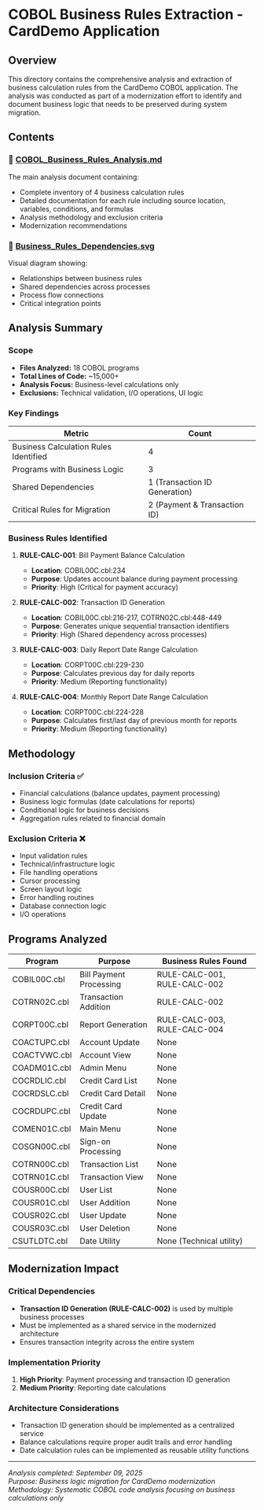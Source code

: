 # COBOL Business Rules Extraction - CardDemo Application

## Overview

This directory contains the comprehensive analysis and extraction of business calculation rules from the CardDemo COBOL application. The analysis was conducted as part of a modernization effort to identify and document business logic that needs to be preserved during system migration.

## Contents

### 📄 [COBOL_Business_Rules_Analysis.md](./COBOL_Business_Rules_Analysis.md)
The main analysis document containing:
- Complete inventory of 4 business calculation rules
- Detailed documentation for each rule including source location, variables, conditions, and formulas
- Analysis methodology and exclusion criteria
- Modernization recommendations

### 🔗 [Business_Rules_Dependencies.svg](./Business_Rules_Dependencies.svg)
Visual diagram showing:
- Relationships between business rules
- Shared dependencies across processes
- Process flow connections
- Critical integration points

## Analysis Summary

### Scope
- **Files Analyzed:** 18 COBOL programs
- **Total Lines of Code:** ~15,000+
- **Analysis Focus:** Business-level calculations only
- **Exclusions:** Technical validation, I/O operations, UI logic

### Key Findings

| Metric | Count |
|--------|-------|
| Business Calculation Rules Identified | 4 |
| Programs with Business Logic | 3 |
| Shared Dependencies | 1 (Transaction ID Generation) |
| Critical Rules for Migration | 2 (Payment & Transaction ID) |

### Business Rules Identified

1. **RULE-CALC-001**: Bill Payment Balance Calculation
   - **Location**: COBIL00C.cbl:234
   - **Purpose**: Updates account balance during payment processing
   - **Priority**: High (Critical for payment accuracy)

2. **RULE-CALC-002**: Transaction ID Generation
   - **Location**: COBIL00C.cbl:216-217, COTRN02C.cbl:448-449
   - **Purpose**: Generates unique sequential transaction identifiers
   - **Priority**: High (Shared dependency across processes)

3. **RULE-CALC-003**: Daily Report Date Range Calculation
   - **Location**: CORPT00C.cbl:229-230
   - **Purpose**: Calculates previous day for daily reports
   - **Priority**: Medium (Reporting functionality)

4. **RULE-CALC-004**: Monthly Report Date Range Calculation
   - **Location**: CORPT00C.cbl:224-228
   - **Purpose**: Calculates first/last day of previous month for reports
   - **Priority**: Medium (Reporting functionality)

## Methodology

### Inclusion Criteria ✅
- Financial calculations (balance updates, payment processing)
- Business logic formulas (date calculations for reports)
- Conditional logic for business decisions
- Aggregation rules related to financial domain

### Exclusion Criteria ❌
- Input validation rules
- Technical/infrastructure logic
- File handling operations
- Cursor processing
- Screen layout logic
- Error handling routines
- Database connection logic
- I/O operations

## Programs Analyzed

| Program | Purpose | Business Rules Found |
|---------|---------|---------------------|
| COBIL00C.cbl | Bill Payment Processing | RULE-CALC-001, RULE-CALC-002 |
| COTRN02C.cbl | Transaction Addition | RULE-CALC-002 |
| CORPT00C.cbl | Report Generation | RULE-CALC-003, RULE-CALC-004 |
| COACTUPC.cbl | Account Update | None |
| COACTVWC.cbl | Account View | None |
| COADM01C.cbl | Admin Menu | None |
| COCRDLIC.cbl | Credit Card List | None |
| COCRDSLC.cbl | Credit Card Detail | None |
| COCRDUPC.cbl | Credit Card Update | None |
| COMEN01C.cbl | Main Menu | None |
| COSGN00C.cbl | Sign-on Processing | None |
| COTRN00C.cbl | Transaction List | None |
| COTRN01C.cbl | Transaction View | None |
| COUSR00C.cbl | User List | None |
| COUSR01C.cbl | User Addition | None |
| COUSR02C.cbl | User Update | None |
| COUSR03C.cbl | User Deletion | None |
| CSUTLDTC.cbl | Date Utility | None (Technical utility) |

## Modernization Impact

### Critical Dependencies
- **Transaction ID Generation (RULE-CALC-002)** is used by multiple business processes
- Must be implemented as a shared service in the modernized architecture
- Ensures transaction integrity across the entire system

### Implementation Priority
1. **High Priority**: Payment processing and transaction ID generation
2. **Medium Priority**: Reporting date calculations

### Architecture Considerations
- Transaction ID generation should be implemented as a centralized service
- Balance calculations require proper audit trails and error handling
- Date calculation rules can be implemented as reusable utility functions

---

*Analysis completed: September 09, 2025*  
*Purpose: Business logic migration for CardDemo modernization*  
*Methodology: Systematic COBOL code analysis focusing on business calculations only*
